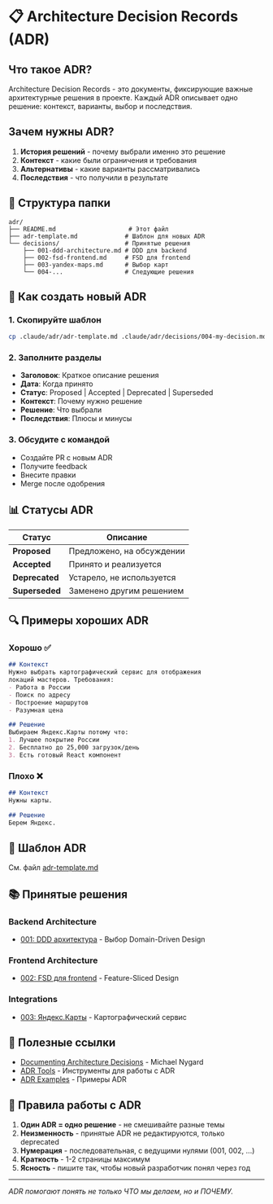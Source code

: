 # 📋 Architecture Decision Records (ADR)

## Что такое ADR?

Architecture Decision Records - это документы, фиксирующие важные архитектурные решения в проекте. Каждый ADR описывает одно решение: контекст, варианты, выбор и последствия.

## Зачем нужны ADR?

1. **История решений** - почему выбрали именно это решение
2. **Контекст** - какие были ограничения и требования
3. **Альтернативы** - какие варианты рассматривались
4. **Последствия** - что получили в результате

## 📁 Структура папки

```
adr/
├── README.md                    # Этот файл
├── adr-template.md             # Шаблон для новых ADR
└── decisions/                  # Принятые решения
    ├── 001-ddd-architecture.md # DDD для backend
    ├── 002-fsd-frontend.md     # FSD для frontend
    ├── 003-yandex-maps.md      # Выбор карт
    └── 004-...                 # Следующие решения
```

## 🚀 Как создать новый ADR

### 1. Скопируйте шаблон
```bash
cp .claude/adr/adr-template.md .claude/adr/decisions/004-my-decision.md
```

### 2. Заполните разделы
- **Заголовок**: Краткое описание решения
- **Дата**: Когда принято
- **Статус**: Proposed | Accepted | Deprecated | Superseded
- **Контекст**: Почему нужно решение
- **Решение**: Что выбрали
- **Последствия**: Плюсы и минусы

### 3. Обсудите с командой
- Создайте PR с новым ADR
- Получите feedback
- Внесите правки
- Merge после одобрения

## 📊 Статусы ADR

| Статус | Описание |
|--------|----------|
| **Proposed** | Предложено, на обсуждении |
| **Accepted** | Принято и реализуется |
| **Deprecated** | Устарело, не используется |
| **Superseded** | Заменено другим решением |

## 🔍 Примеры хороших ADR

### Хорошо ✅
```markdown
## Контекст
Нужно выбрать картографический сервис для отображения
локаций мастеров. Требования:
- Работа в России
- Поиск по адресу
- Построение маршрутов
- Разумная цена

## Решение
Выбираем Яндекс.Карты потому что:
1. Лучшее покрытие России
2. Бесплатно до 25,000 загрузок/день
3. Есть готовый React компонент
```

### Плохо ❌
```markdown
## Контекст
Нужны карты.

## Решение
Берем Яндекс.
```

## 📝 Шаблон ADR

См. файл [adr-template.md](./adr-template.md)

## 📚 Принятые решения

### Backend Architecture
- [001: DDD архитектура](./decisions/001-ddd-architecture.md) - Выбор Domain-Driven Design

### Frontend Architecture
- [002: FSD для frontend](./decisions/002-fsd-frontend.md) - Feature-Sliced Design

### Integrations
- [003: Яндекс.Карты](./decisions/003-yandex-maps.md) - Картографический сервис

## 🔗 Полезные ссылки

- [Documenting Architecture Decisions](https://cognitect.com/blog/2011/11/15/documenting-architecture-decisions) - Michael Nygard
- [ADR Tools](https://github.com/npryce/adr-tools) - Инструменты для работы с ADR
- [ADR Examples](https://github.com/joelparkerhenderson/architecture_decision_record) - Примеры ADR

## 📏 Правила работы с ADR

1. **Один ADR = одно решение** - не смешивайте разные темы
2. **Неизменность** - принятые ADR не редактируются, только deprecated
3. **Нумерация** - последовательная, с ведущими нулями (001, 002, ...)
4. **Краткость** - 1-2 страницы максимум
5. **Ясность** - пишите так, чтобы новый разработчик понял через год

---

*ADR помогают понять не только ЧТО мы делаем, но и ПОЧЕМУ.*